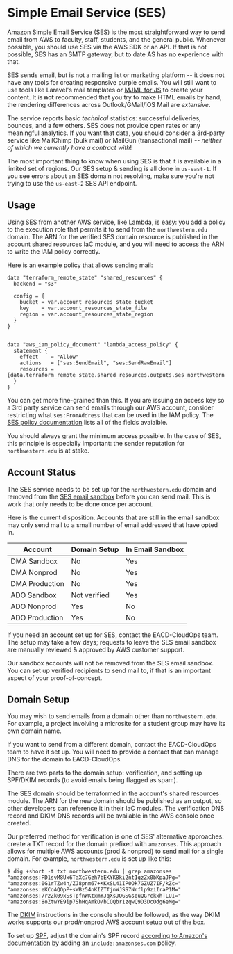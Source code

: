 # Simple Email Service (SES)
Amazon Simple Email Service (SES) is the most straightforward way to send email from AWS to faculty, staff, students, and the general public. Whenever possible, you should use SES via the AWS SDK or an API. If that is not possible, SES has an SMTP gateway, but to date AS has no experience with that.

SES sends email, but is not a mailing list or marketing platform -- it does not have any tools for creating responsive purple emails. You will still want to use tools like Laravel's mail templates or [MJML for JS](https://mjml.io/) to create your content. It is **not** recommended that you try to make HTML emails by hand; the rendering differences across Outlook/GMail/iOS Mail are *extensive*.

The service reports basic *technical* statistics: successful deliveries, bounces, and a few others. SES does not provide open rates or any meaningful analytics. If you want that data, you should consider a 3rd-party service like MailChimp (bulk mail) or MailGun (transactional mail) -- *neither of which we currently have a contract with*!

The most important thing to know when using SES is that it is available in a limited set of regions. Our SES setup & sending is all done in `us-east-1`. If you see errors about an SES domain not resolving, make sure you're not trying to use the `us-east-2` SES API endpoint.

## Usage
Using SES from another AWS service, like Lambda, is easy: you add a policy to the execution role that permits it to send from the `northwestern.edu` domain. The ARN for the verified SES domain resource is published in the account shared resources IaC module, and you will need to access the ARN to write the IAM policy correctly.

Here is an example policy that allows sending mail:

```hcl
data "terraform_remote_state" "shared_resources" {
  backend = "s3"

  config = {
    bucket = var.account_resources_state_bucket
    key    = var.account_resources_state_file
    region = var.account_resources_state_region
  }
}


data "aws_iam_policy_document" "lambda_access_policy" {
  statement {
    effect    = "Allow"
    actions   = ["ses:SendEmail", "ses:SendRawEmail"]
    resources = [data.terraform_remote_state.shared_resources.outputs.ses_northwestern_domain_arn]
  }
}
```

You can get more fine-grained than this. If you are issuing an access key so a 3rd party service can send emails through our AWS account, consider restricting what `ses:FromAddress` that can be used in the IAM policy. The [SES policy documentation](https://docs.aws.amazon.com/ses/latest/DeveloperGuide/sending-authorization-policies.html#sending-authorization-policy-elements) lists all of the fields avaialble.

You should always grant the minimum access possible. In the case of SES, this principle is especially important: the sender reputation for `northwestern.edu` is at stake. 

## Account Status
The SES service needs to be set up for the `northwestern.edu` domain and removed from the [SES email sandbox](https://docs.aws.amazon.com/ses/latest/DeveloperGuide/request-production-access.html) before you can send mail. This is work that only needs to be done once per account.

Here is the current disposition. Accounts that are still in the email sandbox may only send mail to a small number of email addressed that have opted in.

| Account        | Domain Setup | In Email Sandbox | 
|----------------|--------------|------------------| 
| DMA Sandbox    | No           | Yes              | 
| DMA Nonprod    | No           | Yes              | 
| DMA Production | No           | Yes              | 
| ADO Sandbox    | Not verified | Yes              | 
| ADO Nonprod    | Yes          | No               | 
| ADO Production | Yes          | No               | 

If you need an account set up for SES, contact the EACD-CloudOps team. The setup may take a few days; requests to leave the SES email sandbox are manually reviewed & approved by AWS customer support.

Our sandbox accounts will not be removed from the SES email sandbox. You can set up verified recipients to send mail to, if that is an important aspect of your proof-of-concept.

## Domain Setup
You may wish to send emails from a domain other than `northwestern.edu`. For example, a project involving a microsite for a student group may have its own domain name. 

If you want to send from a different domain, contact the EACD-CloudOps team to have it set up. You will need to provide a contact that can manage DNS for the domain to EACD-CloudOps.

There are two parts to the domain setup: verification, and setting up SPF/DKIM records (to avoid emails being flagged as spam). 

The SES domain should be terraformed in the account's shared resources module. The ARN for the new domain should be published as an output, so other developers can reference it in their IaC modules. The verification DNS record and DKIM DNS records will be available in the AWS console once created.

Our preferred method for verification is one of SES' alternative approaches: create a TXT record for the domain prefixed with `amazonses`. This approach allows for multiple AWS accounts (prod & nonprod) to send mail for a single domain. For example, `northwestern.edu` is set up like this:

```
$ dig +short -t txt northwestern.edu | grep amazonses
"amazonses:PD1svM8Ux6TaXc7Gzh7bEKYK8ki2nt1gzZx0bKpaJPg="
"amazonses:0G1rTZw4h/ZJ8pnm67+KKxSL41IP0Ok7GZUZ7IF/kZc="
"amazonses:eKCoAQOpP+sWBz54nKIZTfjnWJSS7Nrflp9ziIraP1M="
"amazonses:7r2Zk09xSsTpfnWKtxmYJqXsJOGSGsquQGrckxhTLUI="
"amazonses:8oZtwYE9ip7ShHqAmkO/bCOQbr1zqwQ9D3DcOdg6eMg="
```

The [DKIM](https://en.wikipedia.org/wiki/DomainKeys_Identified_Mail) instructions in the console should be followed, as the way DKIM works supports our prod/nonprod AWS account setup out of the box. 

To set up [SPF](https://en.wikipedia.org/wiki/Sender_Policy_Framework), adjust the domain's SPF record [according to Amazon's documentation](https://docs.aws.amazon.com/ses/latest/DeveloperGuide/send-email-authentication-spf.html#send-email-authentication-spf-records) by adding an `include:amazonses.com` policy.